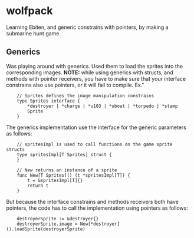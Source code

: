 # wolfpack
Learning Ebiten, and generic constrains with pointers, by making a submarine hunt game






## Generics
Was playing around with generics. Used them to load the sprites into the corresponding images.  **NOTE:** while 
using generics with structs, and methods with pointer receivers, you have to make sure that your interface constrains
also use pointers, or it will fail to compile.  Ex."
```
    // Sprites defines the image manipulation constrains
    type Sprites interface {
	    *destroyer | *charge | *u103 | *uboat | *torpedo | *stamp
	    Sprite
    }
```

The generics implementation use the interface for the generic parameters as follows:
```
    // spritesImpl is used to call functions on the game sprite structs
    type spritesImpl[T Sprites] struct {
    }

    // New returns an instance of a sprite
    func New[T Sprites]() (t *spritesImpl[T]) {
	    t = &spritesImpl[T]{}
	    return t
    }
```

But because the interface constrains and methods receivers both have pointers, the code has to call the implementation
using pointers as follows:
```
    destroyerSprite := &destroyer{}
    destroyerSprite.image = New[*destroyer]().loadSprite(destroyerSprite)
```



